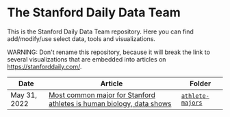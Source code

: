 # The Stanford Daily Data Team
This is the Stanford Daily Data Team repository. Here you can find add/modify/use select data, tools and visualizations.

WARNING: Don't rename this repository, because it will break the link to several visualizations that are embedded into articles on https://stanforddaily.com/.

Date | Article | Folder
---|---------|-------------
May 31, 2022 | [Most common major for Stanford athletes is human biology, data shows](https://stanforddaily.com/2022/05/31/most-common-major-for-stanford-athletes-is-human-biology-data-shows/) | [`athlete-majors`](https://github.com/TheStanfordDaily/StanfordDaily-DataViz/tree/main/projects/athlete-majors)
